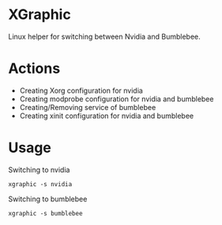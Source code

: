 XGraphic
===

Linux helper for switching between Nvidia and Bumblebee.

# Actions

- Creating Xorg configuration for nvidia
- Creating modprobe configuration for nvidia and bumblebee
- Creating/Removing service of bumblebee
- Creating xinit configuration for nvidia and bumblebee

# Usage

Switching to nvidia
```
xgraphic -s nvidia
```

Switching to bumblebee
```
xgraphic -s bumblebee
```